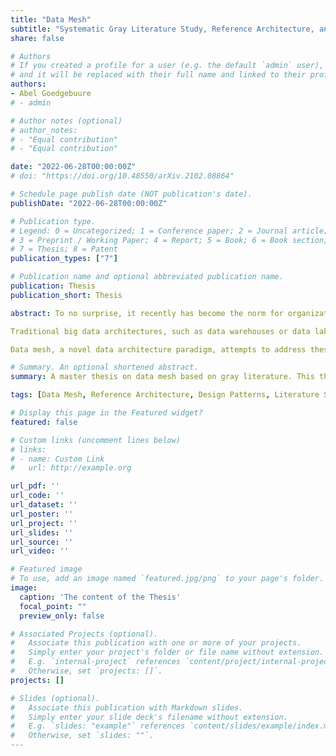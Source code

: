 ```yaml
---
title: "Data Mesh"
subtitle: "Systematic Gray Literature Study, Reference Architecture, and Cloud-based Instantiation at ASML"
share: false

# Authors
# If you created a profile for a user (e.g. the default `admin` user), write the username (folder name) here
# and it will be replaced with their full name and linked to their profile.
authors:
- Abel Goedgebuure
# - admin

# Author notes (optional)
# author_notes:
# - "Equal contribution"
# - "Equal contribution"

date: "2022-06-28T00:00:00Z"
# doi: "https://doi.org/10.48550/arXiv.2102.08864"

# Schedule page publish date (NOT publication's date).
publishDate: "2022-06-28T00:00:00Z"

# Publication type.
# Legend: 0 = Uncategorized; 1 = Conference paper; 2 = Journal article;
# 3 = Preprint / Working Paper; 4 = Report; 5 = Book; 6 = Book section;
# 7 = Thesis; 8 = Patent
publication_types: ["7"]

# Publication name and optional abbreviated publication name.
publication: Thesis
publication_short: Thesis

abstract: To no surprise, it recently has become the norm for organizations to become data-driven. As the world continues to digitize, new opportunities arise that organizations are trying to capitalize on. Becoming data-driven allows organizations to use novel business models, develop new digital products, and make better decisions. However, becoming data-driven is not as easy as it sounds. Although there have been incredible innovations concerning the storing and processing of large amounts of data, organizations struggle with unlocking the true potential of their data.

Traditional big data architectures, such as data warehouses or data lakes, consist of centralized technical solutions to store vast amounts of data. A centralized team provisions the data by building data pipelines that transform the data into the desired format and serve it to consumers all across the organization. This imposes several challenges to the organization. First of all, the capacity of this centralized team becomes the bottleneck of data sharing in the entire organization. Furthermore, since the centralized team is separated from the business domains providing and consuming the data, it becomes difficult to serve high-quality data in line with the consumer's needs. Moreover, this centralized team's many point-to-point data pipelines become challenging to oversee and manage as their number increases. This removes all agility from the organization resulting in a large and monolithic data landscape. Additionally, data becomes challenging to govern since there is no clear ownership of data.

Data mesh, a novel data architecture paradigm, attempts to address these challenges. Data Mesh is a decentralised data architecture in which business domains themselves become responsible for serving their data as a product to the organization. These domains are supported by a self-serve infrastructure platform that abstracts away the complexities of managing the infrastructure necessary to serve data as a product. Moreover, it uses a federated computational governance model in which governance responsibilities are distributed to the business domains. However, there is a gap between industry practice and academic research. No academic literature is available yet, while the industry is already adopting the data mesh paradigm. This thesis addresses this gap by conducting a systematic gray literature review that defines data mesh and its requirements. Moreover, the design science research methodology for information systems is used to incorporate these findings into a reference architecture for data mesh. Additionally, the thesis delivers an instantiation of the architecture on a public cloud provider, and the design artifacts are demonstrated in an illustrative use case at ASML. All results are validated through expert interviews with senior stakeholders from the industry.

# Summary. An optional shortened abstract.
summary: A master thesis on data mesh based on gray literature. This thesis will be published as a set-alone paper in future.

tags: [Data Mesh, Reference Architecture, Design Patterns, Literature Study]

# Display this page in the Featured widget?
featured: false

# Custom links (uncomment lines below)
# links:
# - name: Custom Link
#   url: http://example.org

url_pdf: ''
url_code: ''
url_dataset: ''
url_poster: ''
url_project: ''
url_slides: ''
url_source: ''
url_video: ''

# Featured image
# To use, add an image named `featured.jpg/png` to your page's folder.
image:
  caption: 'The content of the Thesis'
  focal_point: ""
  preview_only: false

# Associated Projects (optional).
#   Associate this publication with one or more of your projects.
#   Simply enter your project's folder or file name without extension.
#   E.g. `internal-project` references `content/project/internal-project/index.md`.
#   Otherwise, set `projects: []`.
projects: []

# Slides (optional).
#   Associate this publication with Markdown slides.
#   Simply enter your slide deck's filename without extension.
#   E.g. `slides: "example"` references `content/slides/example/index.md`.
#   Otherwise, set `slides: ""`.
---
```


<!-- Supplementary notes can be added here, including [code, math, and images](https://wowchemy.com/docs/writing-markdown-latex/). -->
